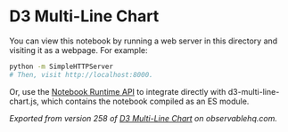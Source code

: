 # D3 Multi-Line Chart

You can view this notebook by running a web server in this directory and
visiting it as a webpage. For example:

```sh
python -m SimpleHTTPServer
# Then, visit http://localhost:8000.
```

Or, use the [Notebook Runtime API](https://github.com/observablehq/notebook-runtime) to
integrate directly with d3-multi-line-chart.js, which contains the notebook compiled as an
ES module.

*Exported from version 258 of [D3 Multi-Line Chart](https://beta.observablehq.com/@mbostock/d3-multi-line-chart) on observablehq.com.*